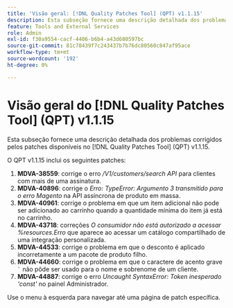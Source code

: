 ```yaml
---
title: 'Visão geral: [!DNL Quality Patches Tool] (QPT) v1.1.15'
description: Esta subseção fornece uma descrição detalhada dos problemas corrigidos pelos patches disponíveis no  [!DNL Quality Patches Tool] (QPT) v1.1.15.
feature: Tools and External Services
role: Admin
exl-id: f30a9554-cacf-4406-b6b4-a43d680597bc
source-git-commit: 81c78439f7c243437b7b76dc80560c847af95ace
workflow-type: tm+mt
source-wordcount: '192'
ht-degree: 0%

---
```


# Visão geral do [!DNL Quality Patches Tool] (QPT) v1.1.15

Esta subseção fornece uma descrição detalhada dos problemas corrigidos pelos patches disponíveis no [!DNL Quality Patches Tool] (QPT) v1.1.15.

O QPT v1.1.15 inclui os seguintes patches:

1. **MDVA-38559**: corrige o erro */V1/customers/search API* para clientes com mais de uma assinatura.
1. **MDVA-40896**: corrige o *Erro: TypeError: Argumento 3 transmitido para o erro Magento* na API assíncrona de produto em massa.
1. **MDVA-40961**: corrige o problema em que um item adicional não pode ser adicionado ao carrinho quando a quantidade mínima do item já está no carrinho.
1. **MDVA-43718**: correções *O consumidor não está autorizado a acessar %resources.Erro* que aparece ao acessar um catálogo compartilhado de uma integração personalizada.
1. **MDVA-44533**: corrige o problema em que o desconto é aplicado incorretamente a um pacote de produto filho.
1. **MDVA-44660**: corrige o problema em que o caractere de acento grave ``` ` ``` não pôde ser usado para o nome e sobrenome de um cliente.
1. **MDVA-44887**: corrige o erro *Uncaught SyntaxError: Token inesperado &#39;const&#39;* no painel Administrador.

Use o menu à esquerda para navegar até uma página de patch específica.
